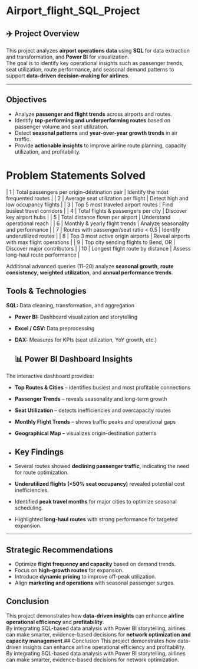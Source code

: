 # Airport_flight_SQL_Project

## ✈️ Project Overview
This project analyzes **airport operations data** using **SQL** for data extraction and transformation, and **Power BI** for visualization.  
The goal is to identify key operational insights such as passenger trends, seat utilization, route performance, and seasonal demand patterns to support **data-driven decision-making for airlines**.

---
## Objectives
- Analyze **passenger and flight trends** across airports and routes.  
- Identify **top-performing and underperforming routes** based on passenger volume and seat utilization.  
- Detect **seasonal patterns** and **year-over-year growth trends** in air traffic.  
- Provide **actionable insights** to improve airline route planning, capacity utilization, and profitability.

# Problem Statements Solved 
| 1 | Total passengers per origin–destination pair | Identify the most frequented routes |
| 2 | Average seat utilization per flight | Detect high and low occupancy flights |
| 3 | Top 5 most traveled airport routes | Find busiest travel corridors |
| 4 | Total flights & passengers per city | Discover key airport hubs |
| 5 | Total distance flown per airport | Understand operational reach |
| 6 | Monthly & yearly flight trends | Analyze seasonality and performance |
| 7 | Routes with passenger/seat ratio < 0.5 | Identify underutilized routes |
| 8 | Top 3 most active origin airports | Reveal airports with max flight operations |
| 9 | Top city sending flights to Bend, OR | Discover major contributors |
| 10 | Longest flight route by distance | Assess long-haul route performance |

Additional advanced queries (11–20) analyze **seasonal growth**, **route consistency**, **weighted utilization**, and **annual performance trends**.
## Tools & Technologies
**SQL:** Data cleaning, transformation, and aggregation  
- **Power BI:** Dashboard visualization and storytelling  
- **Excel / CSV:** Data preprocessing  
- **DAX:** Measures for KPIs (seat utilization, YoY growth, etc.)
  
  ## 📊 Power BI Dashboard Insights
The interactive dashboard provides:
- **Top Routes & Cities** – identifies busiest and most profitable connections  
- **Passenger Trends** – reveals seasonality and long-term growth  
- **Seat Utilization** – detects inefficiencies and overcapacity routes  
- **Monthly Flight Trends** – shows traffic peaks and operational gaps  
- **Geographical Map** – visualizes origin-destination patterns
  
- ## Key Findings
- Several routes showed **declining passenger traffic**, indicating the need for route optimization.  
- **Underutilized flights (<50% seat occupancy)** revealed potential cost inefficiencies.  
- Identified **peak travel months** for major cities to optimize seasonal scheduling.  
- Highlighted **long-haul routes** with strong performance for targeted expansion.

---

## Strategic Recommendations
- Optimize **flight frequency and capacity** based on demand trends.  
- Focus on **high-growth routes** for expansion.  
- Introduce **dynamic pricing** to improve off-peak utilization.  
- Align **marketing and operations** with seasonal passenger surges.

## Conclusion
This project demonstrates how **data-driven insights** can enhance **airline operational efficiency** and **profitability**.  
By integrating SQL-based data analysis with Power BI storytelling, airlines can make smarter, evidence-based decisions for **network optimization and capacity management**.## Conclusion
This project demonstrates how data-driven insights can enhance airline operational efficiency and profitability.
By integrating SQL-based data analysis with Power BI storytelling, airlines can make smarter, evidence-based decisions for network optimization.
